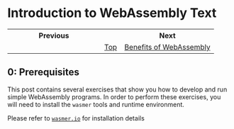 # Introduction to WebAssembly Text

<table style="table-width: fixed; width: 100%">
<tr><th style="width: 45%">Previous</th>
    <th style="width: 10%"></th>
    <th style="width: 45%">Next</th></tr>
<tr><td style="text-align: center"></td>
    <td style="text-align: center"><a href="./README.md">Top</a></td>
    <td style="text-align: center"><a href="./01%20Benefits%20of%20WebAssembly.md">Benefits of WebAssembly</a></td></tr>
</table>

## 0: Prerequisites
This post contains several exercises that show you how to develop and run simple WebAssembly programs.  In order to perform these exercises, you will need to install the `wasmer` tools and runtime environment.

Please refer to [`wasmer.io`](https://wasmer.io/) for installation details
